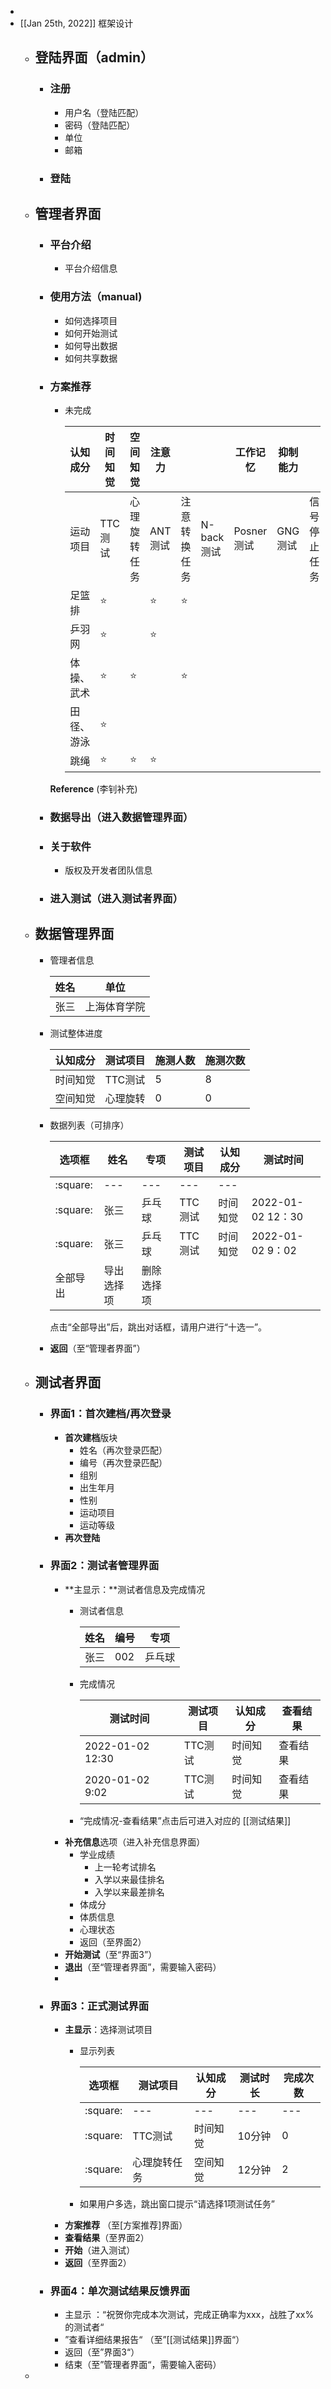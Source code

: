 -
- [[Jan 25th, 2022]] 框架设计
	- ## 登陆界面（admin）
		- ### 注册
			- 用户名（登陆匹配）
			- 密码（登陆匹配）
			- 单位
			- 邮箱
		- ### 登陆
	- ## 管理者界面
		- ### 平台介绍
			- 平台介绍信息
		- ### 使用方法（manual)
			- 如何选择项目
			- 如何开始测试
			- 如何导出数据
			- 如何共享数据
		- ### 方案推荐
			- 未完成

			  | 认知成分 | 时间知觉 | 空间知觉 | 注意力 | | | 工作记忆 | 抑制能力 | | 冲突适应能力 | |
			  |---|---|---|---|---|---|---|---|---|---|---|
			  | 运动项目 | TTC测试 | 心理旋转任务 | ANT测试 | 注意转换任务 | N-back测试 | Posner测试 | GNG测试 | 信号停止任务 | Flanker任务 | Stroop任务 |
			  | 足篮排 | :star: | | :star: | :star: | | | | | | |
			  | 乒羽网 | :star: | | :star: | | | | | | | |
			  | 体操、武术 | :star: | :star: | | :star: | | | | | | |
			  | 田径、游泳 | :star: | | | | | | | | | |
			  | 跳绳 | :star: | :star: | :star: | | | | | | | |
			 **Reference**
			  (李钊补充)
		- ### 数据导出（进入数据管理界面）
		- ### 关于软件
			- 版权及开发者团队信息
		- ### 进入测试（进入测试者界面）
	- ## 数据管理界面
		- 管理者信息

		  | 姓名 | 单位 |
		  |---|---|
		  | 张三 | 上海体育学院 |
		- 测试整体进度

		  | 认知成分 | 测试项目 | 施测人数 | 施测次数 |
		  |---|---|---|---|
		  | 时间知觉 | TTC测试 | 5 | 8 |
		  | 空间知觉 | 心理旋转 | 0 | 0 |
		- 数据列表（可排序）

		  | 选项框 | 姓名 | 专项 | 测试项目 | 认知成分 | 测试时间 |
		  |---|---|---|---|---|---|
		  | :square: | --- | --- | --- | --- |
		  | :square: | 张三 | 乒乓球 | TTC测试 | 时间知觉 | 2022-01-02 12：30 |
		  | :square: | 张三 | 乒乓球 | TTC测试 | 时间知觉 | 2022-01-02 9：02 |
		  | 全部导出 | 导出选择项 | 删除选择项 |
		  点击“全部导出”后，跳出对话框，请用户进行“十选一”。
		- **返回**（至“管理者界面”）
	- ## 测试者界面
		- ### 界面1：首次建档/再次登录
			- **首次建档**版块
				- 姓名（再次登录匹配）
				- 编号（再次登录匹配）
				- 组别
				- 出生年月
				- 性别
				- 运动项目
				- 运动等级
			- **再次登陆**
		- ### 界面2：测试者管理界面
			- **主显示：**测试者信息及完成情况
				- 测试者信息

				  | 姓名 | 编号 | 专项 |
				  |---|---|---|
				  | 张三 | 002 | 乒乓球 |
				- 完成情况

				  | 测试时间 | 测试项目 | 认知成分 | 查看结果 |
				  |---|---|---|---|
				  | 2022-01-02 12:30 | TTC测试 | 时间知觉 | 查看结果 |
				  | 2020-01-02 9:02 | TTC测试 | 时间知觉 | 查看结果 |
				- “完成情况-查看结果”点击后可进入对应的 [[测试结果]]
			- **补充信息**选项（进入补充信息界面）
				- 学业成绩
					- 上一轮考试排名
					- 入学以来最佳排名
					- 入学以来最差排名
				- 体成分
				- 体质信息
				- 心理状态
				- 返回（至界面2）
			- **开始测试**（至“界面3”）
			- **退出**（至“管理者界面”，需要输入密码）
			-
		- ### 界面3：正式测试界面
			- **主显示**：选择测试项目
				- 显示列表

				  | 选项框 | 测试项目 | 认知成分 | 测试时长 | 完成次数 |
				  |---|---|---|---|---|
				  | :square: | --- | --- | --- | --- |
				  | :square: | TTC测试 | 时间知觉 | 10分钟 | 0 |
				  | :square: | 心理旋转任务 | 空间知觉 | 12分钟 | 2 |
				- 如果用户多选，跳出窗口提示“请选择1项测试任务”
			- **方案推荐** （至[方案推荐]界面）
			- **查看结果**（至界面2）
			- **开始**（进入测试）
			- **返回**（至界面2）
		- ### 界面4：单次测试结果反馈界面
			- 主显示 ：“祝贺你完成本次测试，完成正确率为xxx，战胜了xx%的测试者“
			- ”查看详细结果报告“ （至”[[测试结果]]界面“）
			- 返回（至”界面3“）
			- 结束（至”管理者界面“，需要输入密码）
	-
